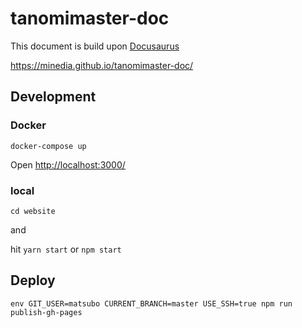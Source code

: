 # tanomimaster-doc

This document is build upon [Docusaurus](https://docusaurus.io/)

https://minedia.github.io/tanomimaster-doc/

## Development

### Docker

```
docker-compose up 
```

Open [http://localhost:3000/](http://localhost:3000/)


### local
```
cd website
```

and

hit `yarn start` or `npm start`

## Deploy

```
env GIT_USER=matsubo CURRENT_BRANCH=master USE_SSH=true npm run publish-gh-pages
```

